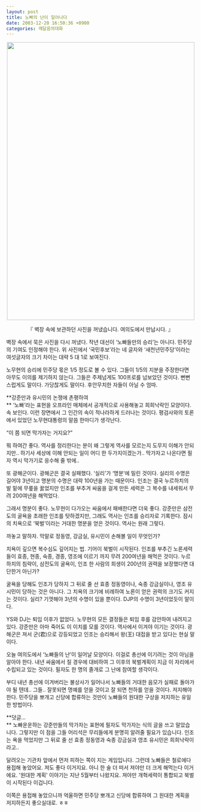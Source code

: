 ```yaml
---
layout: post
title: 노빠의 난이 일어나다
date: 2003-12-20 16:50:36 +0900
categories: 깨달음의대화
---
```

<p align="center">
  <img src="http://drkimz.com/technote/board/private/upimg/1071808738.jpg" width="501" height="742" border="0" />
</p>

<p align="center">
  『 벽장 속에 보관하던 사진을 꺼냈습니다. 여의도에서 만납시다. 』
</p>

벽장 속에서 묵은 사진을 다시 꺼냈다. 작년 대선이 ‘노빠들만의 승리’는 아니다. 민주당의 기여도 인정해야 한다. 위 사진에서 ‘국민후보’라는 네 글자와 ‘새천년민주당’이라는 여섯글자의 크기 차이는 대략 5 대 1로 보여진다. 

노무현의 승리에 민주당 몫은 1/5 정도로 볼 수 있다. 그들이 1/5의 지분을 주장한다면 아무도 이의를 제기하지 않는다. 그들은 주제넘게도 100프로를 넘보았던 것이다. 뻔뻔스럽게도 말이다. 가당찮게도 말이다. 후안무치한 자들이 아닐 수 엄따. 

**강준만과 유시민의 논쟁에 촌평하여  
** ‘노빠’라는 표현을 오프라인 매체에서 공개적으로 사용해놓고 희희낙락인 모양이다. 속 보인다. 이런 장면에서 그 인간의 속이 적나라하게 드러나는 것이다. 평검사와의 토론에서 있었던 노무현대통령의 말씀 한마디가 생각난다. 

“이 쯤 되면 막가자는 거지요?”

뭐 하여간 좋다. 역사를 정리한다는 분이 왜 그렇게 역사를 모르는지 도무지 이해가 안되지만.. 하기사 세상에 이해 안되는 일이 어디 한 두가지이겠는가.. 막가자고 나온다면 필자 역시 막가기로 응수해 줄 밖에..

또 광해군이다. 광해군은 결국 실패했다. ‘실리’가 ‘명분’에 밀린 것이다. 실리의 수명은 길어야 3년이고 명분의 수명은 대략 100년을 가는 때문이다. 인조는 결국 누르하치의 발 밑에 무릎을 꿇었지만 인조를 부추겨 싸움을 걸게 만든 세력은 그 복수를 내세워서 무려 200여년을 해먹었다. 

그래서 명분이 좋다. 노무현이 다가오는 싸움에서 패배한다면 더욱 좋다. 강준만은 삼전도의 굴욕을 초래한 인조를 탓하겠지만, 그래도 역사는 인조를 승리자로 기록한다. 잠시의 치욕으로 ‘북벌’이라는 거대한 명분을 얻은 것이다. 역사는 원래 그렇다. 

까놓고 말하자. 막말로 정동영, 강금실, 유시민이 손해볼 일이 무엇인가? 

치욕이 깊으면 복수심도 깊어지는 법. 기어이 북벌이 시작된다. 인조를 부추긴 노론세력들이 효종, 현종, 숙종, 경종, 영조에 이르기 까지 무려 200여년을 해먹은 것이다. 누르하치의 침략이, 삼전도의 굴욕이, 인조 한 사람의 희생이 200년의 권력을 보장했다면 대단한거 아닌가? 

굴욕을 당해도 인조가 당하지 그 뒤로 줄 선 효종 정동영이나, 숙종 강금실이나, 영조 유시민이 당하는 것은 아니다. 그 치욕의 크기에 비례하여 노론이 얻은 권력의 크기도 커지는 것이다. 실리? 기껏해야 3년의 수명이 있을 뿐이다. DJP의 수명이 3년이었듯이 말이다. 

YS와 DJ는 퇴임 이후가 없었다. 노무현의 모든 결정들은 퇴임 후를 감안하여 내려지고 있다. 강준만은 아마 죽어도 이 이치를 모를 것이다. 역사에서 이겨야 이기는 것이다. 광해군은 져서 군(君)으로 강등되었고 인조는 승리해서 왕(王) 대접을 받고 있다는 현실 말이다. 

오늘 여의도에서 ‘노빠들의 난’이 일어날 모양이다. 이걸로 총선에 이기려는 것이 아님을 알아야 한다. 내년 싸움에서 질 경우에 대비하여 그 이후의 북벌계획이 지금 이 자리에서 수립되고 있는 것이다. 필자도 한 명의 졸개로 그 난에 참여할 생각이다. 

부디 내년 총선에 이겨버리는 불상사가 일어나서 노빠들의 거대한 음모가 실패로 돌아가야 될 텐데.. 그들.. 잘못되면 명예를 얻을 것이고 잘 되면 천하를 얻을 것이다. 저지해야 한다. 민주당을 뽀개고 신당에 합류하는 것만이 노빠들의 원대한 구상을 저지하는 유일한 방법이다. 

**덧글...   
** 노빠운운하는 강준만들의 막가자는 표현에 필자도 막가자는 식의 글을 쓰고 말았습니다. 그렇지만 이 점을 그들 어리석은 무리들에게 분명히 알려줄 필요가 있습니다. 인조는 욕을 먹었지만 그 뒤로 줄 선 효종 정동영과 숙종 강금실과 영조 유시민은 희희낙락이라고.. 

달려오는 기관차 앞에서 먼저 피하는 쪽이 지는 게임입니다. 그런데 노빠들은 철로에다 용접해 놓았어요. 져도 좋다 이거지요. 아니 한 술 더 떠서 져야만 더 크게 해먹는다 이거에요. '원대한 계획' 이야기는 지난 5월부터 나왔지요. 져야만 개혁세력이 통합되고 북벌이 시작된다 이겁니다. 

이쪽은 용접해 놓았으니까 억울하면 민주당 뽀개고 신당에 합류하여 그 원대한 계획을 저지하든지 좋으실대로. ㅎㅎ